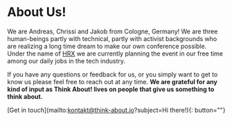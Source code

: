 # About Us!

We are Andreas, Chrissi and Jakob from Cologne, Germany! We are three human-beings partly with technical, partly with activist backgrounds who are realizing a long time dream to make our own conference possible. Under the name of [HRX](https://hrx.events/) we are currently planning the event in our free time among our daily jobs in the tech industry.

If you have any questions or feedback for us, or you simply want to get to know us please feel free to reach out at any time. **We are grateful for any kind of input as Think About! lives on people that give us something to think about.**

[Get in touch](mailto:kontakt@think-about.io?subject=Hi there!){: button=""}
